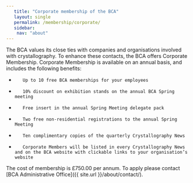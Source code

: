 ```yaml
---
   title: "Corporate membership of the BCA"
   layout: single
   permalink: /membership/corporate/
   sidebar:
    nav: "about"
---
```


<script src="{{ base.url | prepend: site.url }}/assets/js/shuffle.js"></script>

The BCA values its close ties with companies and organisations involved with crystallography. To enhance these contacts, the BCA offers Corporate Membership. Corporate Membership is available on an annual basis, and includes the following benefits:

*        Up to 10 free BCA memberships for your employees
*        10% discount on exhibition stands on the annual BCA Spring meeting
*        Free insert in the annual Spring Meeting delegate pack
*        Two free non-residential registrations to the annual Spring Meeting
*        Ten complimentary copies of the quarterly Crystallography News
*        Corporate Members will be listed in every Crystallography News and on the BCA website with clickable links to your organisation’s website

The cost of membership is £750.00 per annum. To apply please contact [BCA Administrative Office]({{ site.url }}/about/contact/).

